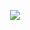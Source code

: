 <p align="center">
  <img src="https://github.com/ingur/magneto/assets/45173070/f9a99e25-41ef-4d05-873d-ec7fdd9aba28"/>
</p>
